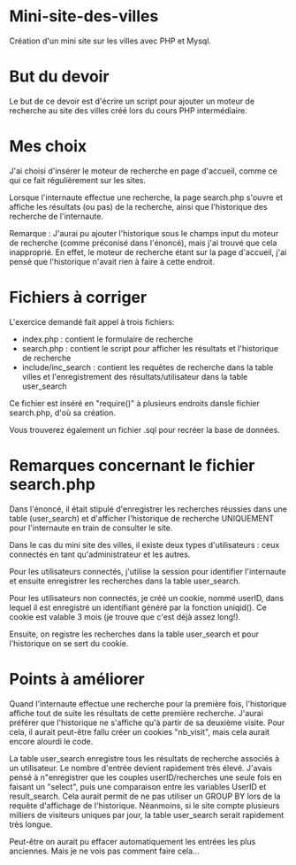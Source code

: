 ﻿Mini-site-des-villes
====================

Création d'un mini site sur les villes avec PHP et Mysql.



But du devoir
=============

Le but de ce devoir est d'écrire un script pour ajouter un moteur de recherche au site des villes créé lors du cours
PHP intermédiaire.

Mes choix
=========

J'ai choisi d'insérer le moteur de recherche en page d'accueil, comme ce qui ce fait régulièrement sur les sites.

Lorsque l'internaute effectue une recherche, la page search.php s'ouvre et affiche les résultats (ou pas) de la recherche, 
ainsi que l'historique des recherche de l'internaute. 

Remarque : J'aurai pu ajouter l'historique sous le champs input du moteur de recherche (comme préconisé dans l'énoncé), mais j'ai trouvé que cela inapproprié.
En effet, le moteur de recherche étant sur la page d'accueil, j'ai pensé que l'historique n'avait rien à faire à cette endroit.

Fichiers à corriger
===================

L'exercice demandé fait appel à trois fichiers:

- index.php : contient le formulaire de recherche
- search.php : contient le script pour afficher les résultats et l'historique de recherche
- include/inc_search : contient les requêtes de recherche dans la table villes et l'enregistrement des résultats/utilisateur 
dans la table user_search

Ce fichier est inséré en "require()" à plusieurs endroits dansle fichier search.php, d'où sa création.

Vous trouverez également un fichier .sql pour recréer la base de données.

Remarques concernant le fichier search.php
==========================================

Dans l'énoncé, il était stipulé d'enregistrer les recherches réussies dans une table (user_search) et d'afficher l'historique 
de recherche UNIQUEMENT pour l'internaute en train de consulter le site.

Dans le cas du mini site des villes, il existe deux types d'utilisateurs : ceux connectés en tant qu'administrateur et les
autres.

Pour les utilisateurs connectés, j'utilise la session pour identifier l'internaute et ensuite enregistrer les recherches dans la table user_search.

Pour les utilisateurs non connectés, je créé un cookie, nommé userID, dans lequel il est enregistré un identifiant généré par
la fonction uniqid(). Ce cookie est valable 3 mois (je trouve que c'est déjà assez long!).

Ensuite, on registre les recherches dans la table user_search et pour l'historique on se sert du cookie.


Points à améliorer
==================


Quand l'internaute effectue une recherche pour la première fois, l'historique affiche tout de suite les résultats de cette
première recherche. J'aurai préférer que l'historique ne s'affiche qu'à partir de sa deuxième visite. Pour cela, il aurait 
peut-être fallu créer un cookies "nb_visit", mais cela aurait encore alourdi le code.


La table user_search enregistre tous les résultats de recherche associés à un utilisateur. Le nombre d'entrée devient
rapidement très élevé. J'avais pensé à n"enregistrer que les couples userID/recherches une seule fois en faisant 
un "select", puis une comparaison entre les variables UserID et result_search. Cela aurait permit de ne pas utiliser
un GROUP BY lors de la requête d'affichage de l'historique. 
Néanmoins, si le site compte plusieurs milliers de visiteurs uniques par jour, la table user_search serait rapidement très longue.

Peut-être on aurait pu effacer automatiquement les entrées les plus anciennes. Mais je ne 
vois pas comment faire cela...




